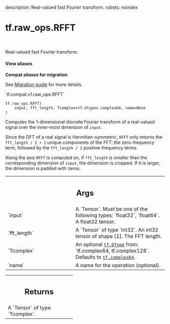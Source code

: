 description: Real-valued fast Fourier transform.
robots: noindex

# tf.raw_ops.RFFT

<!-- Insert buttons and diff -->

<table class="tfo-notebook-buttons tfo-api nocontent" align="left">

</table>



Real-valued fast Fourier transform.

<section class="expandable">
  <h4 class="showalways">View aliases</h4>
  <p>
<b>Compat aliases for migration</b>
<p>See
<a href="https://www.tensorflow.org/guide/migrate">Migration guide</a> for
more details.</p>
<p>`tf.compat.v1.raw_ops.RFFT`</p>
</p>
</section>

<pre class="devsite-click-to-copy prettyprint lang-py tfo-signature-link">
<code>tf.raw_ops.RFFT(
    input, fft_length, Tcomplex=tf.dtypes.complex64, name=None
)
</code></pre>



<!-- Placeholder for "Used in" -->

Computes the 1-dimensional discrete Fourier transform of a real-valued signal
over the inner-most dimension of `input`.

Since the DFT of a real signal is Hermitian-symmetric, `RFFT` only returns the
`fft_length / 2 + 1` unique components of the FFT: the zero-frequency term,
followed by the `fft_length / 2` positive-frequency terms.

Along the axis `RFFT` is computed on, if `fft_length` is smaller than the
corresponding dimension of `input`, the dimension is cropped. If it is larger,
the dimension is padded with zeros.

<!-- Tabular view -->
 <table class="responsive fixed orange">
<colgroup><col width="214px"><col></colgroup>
<tr><th colspan="2"><h2 class="add-link">Args</h2></th></tr>

<tr>
<td>
`input`
</td>
<td>
A `Tensor`. Must be one of the following types: `float32`, `float64`.
A float32 tensor.
</td>
</tr><tr>
<td>
`fft_length`
</td>
<td>
A `Tensor` of type `int32`.
An int32 tensor of shape [1]. The FFT length.
</td>
</tr><tr>
<td>
`Tcomplex`
</td>
<td>
An optional <a href="../../tf/dtypes/DType.md"><code>tf.DType</code></a> from: `tf.complex64, tf.complex128`. Defaults to <a href="../../tf.md#complex64"><code>tf.complex64</code></a>.
</td>
</tr><tr>
<td>
`name`
</td>
<td>
A name for the operation (optional).
</td>
</tr>
</table>



<!-- Tabular view -->
 <table class="responsive fixed orange">
<colgroup><col width="214px"><col></colgroup>
<tr><th colspan="2"><h2 class="add-link">Returns</h2></th></tr>
<tr class="alt">
<td colspan="2">
A `Tensor` of type `Tcomplex`.
</td>
</tr>

</table>

